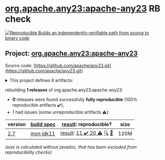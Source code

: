 [org.apache.any23:apache-any23](https://search.maven.org/artifact/org.apache.any23/apache-any23/) RB check
=======

[![Reproducible Builds](https://reproducible-builds.org/images/logos/rb.svg) an independently-verifiable path from source to binary code](https://reproducible-builds.org/)

## Project: [org.apache.any23:apache-any23](https://search.maven.org/artifact/org.apache.any23/apache-any23/)

Source code: [https://github.com/apache/any23.git](https://github.com/apache/any23.git)

<details><summary>This project defines 8 artifacts:</summary>

* [org.apache.any23:apache-any23](https://search.maven.org/artifact/org.apache.any23/apache-any23/)
* [org.apache.any23:apache-any23-api](https://search.maven.org/artifact/org.apache.any23/apache-any23-api/)
* [org.apache.any23:apache-any23-cli](https://search.maven.org/artifact/org.apache.any23/apache-any23-cli/)
* [org.apache.any23:apache-any23-core](https://search.maven.org/artifact/org.apache.any23/apache-any23-core/)
* [org.apache.any23:apache-any23-csvutils](https://search.maven.org/artifact/org.apache.any23/apache-any23-csvutils/)
* [org.apache.any23:apache-any23-encoding](https://search.maven.org/artifact/org.apache.any23/apache-any23-encoding/)
* [org.apache.any23:apache-any23-mime](https://search.maven.org/artifact/org.apache.any23/apache-any23-mime/)
* [org.apache.any23:apache-any23-test-resources](https://search.maven.org/artifact/org.apache.any23/apache-any23-test-resources/)
</details>

rebuilding **1 releases** of org.apache.any23:apache-any23:
- **0** releases were found successfully **fully reproducible** (100% reproducible artifacts :heavy_check_mark:),
- 1 had issues (some unreproducible artifacts :warning:):

| version | [build spec](/BUILDSPEC.md) | [result](https://reproducible-builds.org/docs/jvm/): reproducible? | size |
| -- | --------- | ------ | -- |
| [2.7](https://search.maven.org/artifact/org.apache.any23/apache-any23/2.7/pom) | [mvn jdk11](any23-2.7.buildspec) | [result](apache-any23-2.7.buildinfo): [11 :heavy_check_mark:  20 :warning:](apache-any23-2.7.buildcompare) [:mag:](apache-any23-2.7.diffoscope) [:memo:](https://github.com/apache/any23/pull/270) | 120M |

<i>(size is calculated without javadoc, that has been excluded from reproducibility checks)</i>

